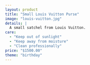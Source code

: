 ```yaml
---
layout: product
title: "Small Louis Vuitton Purse"
image: "louis-vuitton.jpg"
details: |
  A small satchel from Louis Vuitton.
care:
  - "Keep out of sunlight"
  - "Keep away from moisture"
  - "Clean professionally"
price: "$1500.00"
theme: "birthday"
---
```

